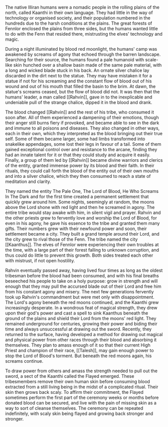 The native Illiran humans were a nomadic people in the rolling plains of the north, called Kaanthi in their own language. They had little in the way of technology or organised society, and their population numbered in the hundreds due to the harsh conditions at the plains. The great forests of Fennlor enclosed the plains from three sides, but the humans wanted little to do with the Fenn that resided there, mistrusting the elves' technology and magic.

During a night illuminated by blood red moonlight, the humans' camp was awakened by screams of agony that echoed through the barren landscape. Searching for their source, the humans found a pale humanoid with scale-like skin hunched over a shallow basin made of the same pale material, with a long and wicked blade stuck in his back. An ornate silver chalice lay discarded in the dirt next to the statue. They may have mistaken it for a statue if not for his screaming and the constant flow of blood out of his wound and out of his mouth that filled the basin to the brim. At dawn, the statue's screams ceased, but the flow of blood did not. It was then that the humans' leader, a man called [[Rahvin]], gave in to the inexplicable and undeniable pull of the strange chalice, dipped it in the blood and drank.

The blood changed [[Rahvin]] and the rest of his tribe, who consumed it soon after. All of them experienced a dampening of their emotions, though their anger still burns fiery if provoked, and became able to see in the dark and immune to all poisons and diseases. They also changed in other ways, each in their own, which they interpreted as the blood bringing out their true self. Some of them became larger, some had limbs transformed into snakelike appendages, some lost their legs in favour of a tail. Some of them gained exceptional control over and resistance to the arcane, finding they had an innate talent for it or that they could study and acquire it easily. Finally, a group of them led by [[Rahvin]] became divine warriors and clerics of the entity, granted immense power by its blood and their faith. In their rituals, they could call forth the blood of the entity out of their own mouths and into a silver chalice, which they then consumed to reach a state of meditation and clarity.

They named the entity The Pale One, The Lord of Blood, He Who Screams In The Dark and for the first time created a permanent settlement that quickly grew around him. Some nights, seemingly at random, the moons above the Lord shone with red light and then he screamed in agony. The entire tribe would stay awake with him, in silent vigil and prayer. Rahvin and the other priests grew to fervently love and worship the Lord of Blood, for even in his agony, he gave his essence to the tribe and granted them many gifts. Their numbers grew with their newfound power and soon, their settlement became a city. They built a grand temple around their Lord, and the city grew to rival those of the Fenn. The tribe named the city [[Kaanthus]]. The elves of Fennlor were experiencing their own troubles at the time, with a large part of their forest falling to unknown corruption, and thus could do little to prevent this growth. Both sides treated each other with mistrust, if not open hostility.

Rahvin eventually passed away, having lived four times as long as the oldest tribesman before the blood had been consumed, and with his final breaths beseeched his people to take on a holy purpose: grow in strength and will enough that they may pull the accursed blade out of their Lord and free him from his constant agony and misery. The next few generations fervently took up Rahvin's commandment but were met only with disappointment. The Lord's agony beneath the red moons continued, and the Kaanthi grew increasingly desperate. In a wondrous feat of magical strength, they drew upon their god's power and cast a spell to sink Kaanthus beneath the ground of the plains and shield their Lord from the moons' red light. They remained underground for centuries, growing their power and biding their time and always unsuccessful at drawing out the sword. Recently, they returned to the surface, having developed a method for drawing out magical and physical power from other races through their blood and absorbing it themselves. They plan to amass enough of it so that their current High Priest and champion of their race, [[Talesh]], may gain enough power to stop the Lord of Blood's torment. But beneath the red moons again, his screams continue.

To draw power from others and amass the strength needed to pull out the sword, a sect of the Kaanthi called the Flayed emerged. These tribesmembers remove their own human skin before consuming blood extracted from a still living being in the midst of a complicated ritual. Their skin then grows back scaly. To affirm their commitment, the Flayed sometimes perform the first part of the ceremony weeks or months before donated blood can be secured, and live with the pain of missing skin as a way to sort of cleanse themselves. The ceremony can be repeated indefinitely, with scaly skin being flayed and growing back stronger and stronger.